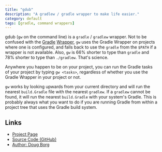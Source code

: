 ```yaml
---
title: "gdub"
description: "A gradlew / gradle wrapper to make life easier."
category: default
tags: [gradle, command wrappers]
---
```

gdub (`gw` on the command line) is a `gradle` / `gradlew` wrapper. Not to be
confused with the [Gradle][] [Wrapper][], `gw` uses the Gradle Wrapper on
projects where one is configured, and falls back to use the `gradle` from the
`$PATH` if a wrapper is not available. Also, `gw` is 66% shorter to type than
`gradle` and 78% shorter to type than `./gradlew`. That's science.

[Gradle]:  http://www.gradle.org
[Wrapper]: http://www.gradle.org/docs/current/userguide/gradle_wrapper.html

Anywhere you happen to be on your project, you can run the Gradle tasks of your
project by typing `gw <tasks>`, regardless of whether you use the Gradle Wrapper
in your project or not.

`gw` works by looking upwards from your current directory and will run the
nearest `build.Gradle` file with the nearest `gradlew`. If a `gradlew` cannot be
found, it will run the nearest `build.Gradle` with your system's Gradle. This is
probably always what you want to do if you are running Gradle from within a
project tree that uses the Gradle build system.

## Links
* [Project Page](http://gdub.rocks)
* [Source Code (GitHub)](https://github.com/dougborg/gdub)
* [Author: Doug Borg](http://dougborg.org)

